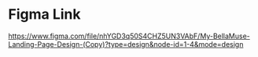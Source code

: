 # Figma Link

https://www.figma.com/file/nhYGD3q50S4CHZ5UN3VAbF/My-BellaMuse-Landing-Page-Design-(Copy)?type=design&node-id=1-4&mode=design
